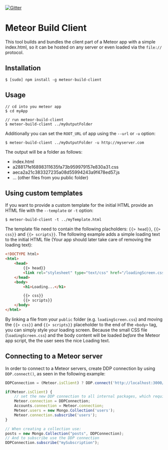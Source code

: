 [![Gitter](https://badges.gitter.im/Join%20Chat.svg)](https://gitter.im/frozeman/meteor-build-client?utm_source=badge&utm_medium=badge&utm_campaign=pr-badge&utm_content=badge)

# Meteor Build Client


This tool builds and bundles the client part of a Meteor app with a simple index.html,
so it can be hosted on any server or even loaded via the `file://` protocol.

## Installation

    $ [sudo] npm install -g meteor-build-client

## Usage

    // cd into you meteor app
    $ cd myApp

    // run meteor-build-client
    $ meteor-build-client ../myOutputFolder

Additionally you can set the `ROOT_URL` of app using the `--url` or `-u` option:

    $ meteor-build-client ../myOutputFolder -u http://myserver.com

The output will be a folder as follows:

- index.html
- a28817fe16898311635fa73b959979157e830a31.css
- aeca2a21c383327235a08d55994243a9f478ed57.js
- ... (other files from you public folder)

## Using custom templates

If you want to provide a custom template for the initial HTML provide an HTML file with the `--template` or `-t` option:

    $ meteor-build-client -t ../myTemplate.html

The template file need to contain the following placholders: `{{> head}}`, `{{> css}}` and `{{> scripts}}`.
The following example adds a simple loading text to the initial HTML file (Your app should later take care of removing the loading text):

```html
<!DOCTYPE html>
<html>
    <head>
        {{> head}}
        <link rel="stylesheet" type="text/css" href="/loadingScreen.css">
    </head>
    <body>
        <h1>Loading...</h1>

        {{> css}}
        {{> scripts}}
    </body>
</html>
```
By linking a file from your `public` folder (e.g. `loadingScreen.css`) and moving the `{{> css}}` and `{{> scripts}}` placeholder to the end of the `<body>` tag,
you can simply style your loading screen.
Because the small CSS file (`loadingScreen.css`) and the body content will be loaded *before* the Meteor app script, the the user sees the nice Loading text.

## Connecting to a Meteor server

In order to connect to a Meteor servers, create DDP connection by using `DDP.connect()`, as seen in the following example:

```js
DDPConnection = (Meteor.isClient) ? DDP.connect('http://localhost:3000/') : {};

if(Meteor.isClient) {
    // set the new DDP connection to all internal packages, which require one
    Meteor.connection = DDPConnection;
    Accounts.connection = Meteor.connection;
    Meteor.users = new Mongo.Collection('users');
    Meteor.connection.subscribe('users');
}

// When creating a collection use:
posts = new Mongo.Collection("posts", DDPConnection);
// And to subscribe use the DDP connection
DDPConnection.subscribe("mySubscription");
```
